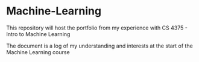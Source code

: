 # Machine-Learning
This repository will host the portfolio from my experience with CS 4375 - Intro to Machine Learning

The document is a log of my understanding and interests at the start of the Machine Learning course
    
